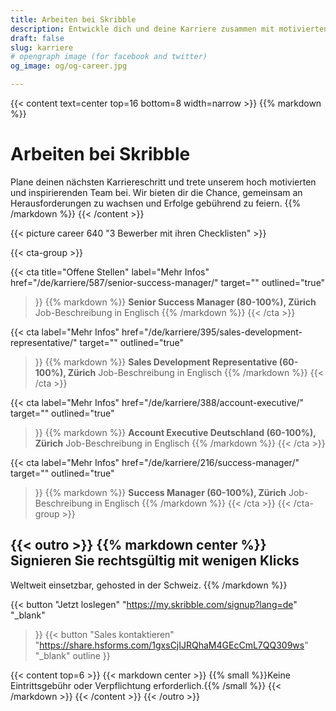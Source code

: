 ```yaml
---
title: Arbeiten bei Skribble
description: Entwickle dich und deine Karriere zusammen mit motivierten und inspirierenden Personen. Wir bieten dir die Chance neue Herausforderungen gemeinsam zu lösen und zu wachsen.
draft: false
slug: karriere
# opengraph image (for facebook and twitter)
og_image: og/og-career.jpg

---
```


{{< content text=center top=16 bottom=8 width=narrow >}}
{{% markdown %}}
# Arbeiten bei Skribble
Plane deinen nächsten Karriereschritt und trete unserem hoch motivierten
und inspirierenden Team bei. Wir bieten dir die Chance, gemeinsam 
an Herausforderungen zu wachsen und Erfolge gebührend zu feiern.
{{% /markdown %}}
{{< /content >}}

{{< picture career 640 "3 Bewerber mit ihren Checklisten" >}}

{{< cta-group >}}

{{< cta
  title="Offene Stellen"
  label="Mehr Infos"
  href="/de/karriere/587/senior-success-manager/"
  target=""
  outlined="true"
>}}
{{% markdown %}}
**Senior Success Manager (80-100%), Zürich**
Job-Beschreibung in Englisch
{{% /markdown %}}
{{< /cta >}}

{{< cta
  label="Mehr Infos"
  href="/de/karriere/395/sales-development-representative/"
  target=""
  outlined="true"
>}}
{{% markdown %}}
**Sales Development Representative (60-100%), Zürich**
Job-Beschreibung in Englisch
{{% /markdown %}}
{{< /cta >}}

{{< cta
  label="Mehr Infos"
  href="/de/karriere/388/account-executive/"
  target=""
  outlined="true"
>}}
{{% markdown %}}
**Account Executive Deutschland (60-100%), Zürich**
Job-Beschreibung in Englisch 
{{% /markdown %}}
{{< /cta >}}

{{< cta
  label="Mehr Infos"
  href="/de/karriere/216/success-manager/"
  target=""
  outlined="true"
>}}
{{% markdown %}}
**Success Manager (60-100%), Zürich**
Job-Beschreibung in Englisch
{{% /markdown %}}
{{< /cta >}}
{{< /cta-group >}}

[//]: # (--------------------------------------------------------------------------------------------------------------)

{{< outro >}}
{{% markdown center %}}
Signieren Sie rechtsgültig 
mit wenigen Klicks
---
Weltweit einsetzbar, gehosted in der Schweiz.
{{% /markdown %}}

{{< button
  "Jetzt loslegen"
  "https://my.skribble.com/signup?lang=de"
  "_blank"
>}}
{{< button
  "Sales kontaktieren"
  "https://share.hsforms.com/1gxsCjIJRQhaM4GEcCmL7QQ309ws"
  "_blank"
  outline
>}}

{{< content top=6 >}}
{{< markdown center >}}
{{% small %}}Keine Eintrittsgebühr oder Verpflichtung erforderlich.{{% /small %}} 
{{< /markdown >}}
{{< /content >}}
{{< /outro >}}
